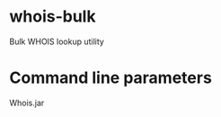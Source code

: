 # whois-bulk
Bulk WHOIS lookup utility

# Command line parameters

Whois.jar <TLD-csv-file-path> <input-domain-file-path> <output-file-path>
